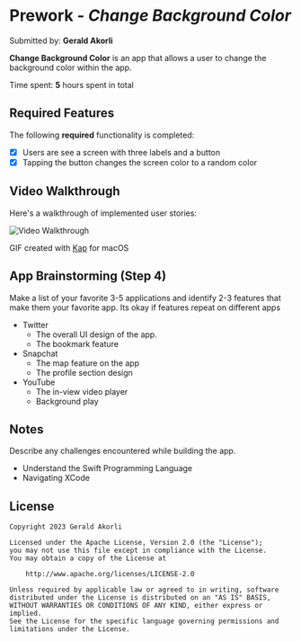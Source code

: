 # Prework - *Change Background Color*

Submitted by: **Gerald Akorli**

**Change Background Color** is an app that allows a user to change the background color within the app.

Time spent: **5** hours spent in total

## Required Features

The following **required** functionality is completed:

- [x] Users are see a screen with three labels and a button
- [x] Tapping the button changes the screen color to a random color
 
## Video Walkthrough

Here's a walkthrough of implemented user stories:

<img src='http://i.imgur.com/link/to/your/gif/file.gif' title='Video Walkthrough' width='' alt='Video Walkthrough' />

<!-- Replace this with whatever GIF tool you used! -->
GIF created with [Kap](https://getkap.co/) for macOS
<!-- Recommended tools:
[ScreenToGif](https://www.screentogif.com/) for Windows
[peek](https://github.com/phw/peek) for Linux. -->

## App Brainstorming (Step 4)
Make a list of your favorite 3-5 applications and identify 2-3 features that make them your favorite app. Its okay if features repeat on different apps
- Twitter
    - The overall UI design of the app.
    - The bookmark feature
- Snapchat
    - The map feature on the app
    - The profile section design
- YouTube
    - The in-view video player
    - Background play

## Notes

Describe any challenges encountered while building the app.
- Understand the Swift Programming Language
- Navigating XCode

## License

    Copyright 2023 Gerald Akorli

    Licensed under the Apache License, Version 2.0 (the "License");
    you may not use this file except in compliance with the License.
    You may obtain a copy of the License at

        http://www.apache.org/licenses/LICENSE-2.0

    Unless required by applicable law or agreed to in writing, software
    distributed under the License is distributed on an "AS IS" BASIS,
    WITHOUT WARRANTIES OR CONDITIONS OF ANY KIND, either express or implied.
    See the License for the specific language governing permissions and
    limitations under the License.
